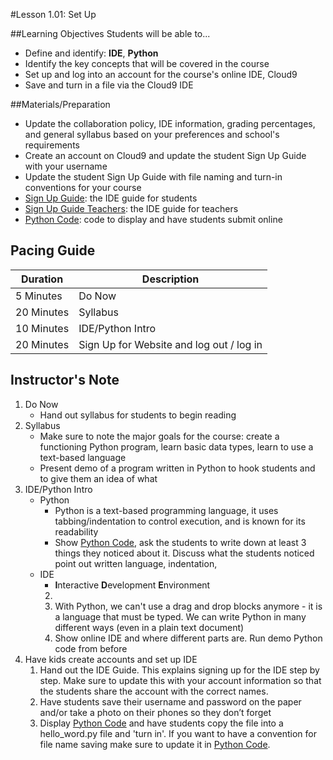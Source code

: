#Lesson 1.01: Set Up

##Learning Objectives
Students will be able to...

* Define and identify: **IDE**, **Python**
* Identify the key concepts that will be covered in the course
* Set up and log into an account for the course's online IDE, Cloud9
* Save and turn in a file via the Cloud9 IDE

##Materials/Preparation
* Update the collaboration policy, IDE information, grading percentages, and general syllabus based on your preferences and school's requirements
* Create an account on Cloud9 and update the student Sign Up Guide with your username
* Update the student Sign Up Guide with file naming and turn-in conventions for your course
* [Sign Up Guide]: the IDE guide for students
* [Sign Up Guide Teachers]: the IDE guide for teachers
* [Python Code]: code to display and have students submit online

## Pacing Guide
| **Duration**   | **Description** |
| ---------- | ----------- |
| 5 Minutes  | Do Now      |
| 20 Minutes | Syllabus    |
| 10 Minutes | IDE/Python Intro |
| 20 Minutes | Sign Up for Website and log out / log in |

## Instructor's Note

1. Do Now
    * Hand out syllabus for students to begin reading
2. Syllabus
	* Make sure to note the major goals for the course: create a functioning Python program, learn basic data types, learn to use a text-based language
	* Present demo of a program written in Python to hook students and to give them an idea of what 
3. IDE/Python Intro
	* Python
		* Python is a text-based programming language, it uses tabbing/indentation to control execution, and is known for its readability 
		* Show [Python Code], ask the students to write down at least 3 things they noticed about it. Discuss what the students noticed point out written language, indentation, 
	* IDE
		* **I**nteractive **D**evelopment **E**nvironment
		2. 
		3. With Python, we can't use a drag and drop blocks anymore - it is a language that must be typed. We can write Python in many different ways (even in a plain text document)
		3. Show online IDE and where different parts are. Run demo Python code from before
4. Have kids create accounts and set up IDE
	1. Hand out the IDE Guide. This explains signing up for the IDE step by step. Make sure to update this with your account information so that the students share the account with the correct names. 
	2. Have students save their username and password on the paper and/or take a photo on their phones so they don’t forget
	3. Display [Python Code] and have students copy the file into a hello_word.py file and 'turn in'. If you want to have a convention for file name saving make sure to update it in [Python Code]. 



[Python Code]: https://teals-introcs.gitbooks.io/2nd-semester-introduction-to-computer-science-pri/content/units/1_unit/01_lesson/hello_world.html
[Sign Up Guide]: https://teals-introcs.gitbooks.io/2nd-semester-introduction-to-computer-science-pri/content/units/1_unit/01_lesson/Python_online_editor_sign_up.html
[Sign Up Guide Teachers]: https://teals-introcs.gitbooks.io/2nd-semester-introduction-to-computer-science-pri/content/units/1_unit/01_lesson/Python_online_editor_sign_up_teachers.html